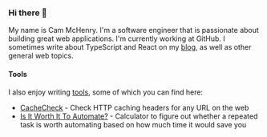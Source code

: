 ### Hi there 👋

<!--
**camchenry/camchenry** is a ✨ _special_ ✨ repository because its `README.md` (this file) appears on your GitHub profile.

Here are some ideas to get you started:

- 🔭 I’m currently working on ...
- 🌱 I’m currently learning ...
- 👯 I’m looking to collaborate on ...
- 🤔 I’m looking for help with ...
- 💬 Ask me about ...
- 📫 How to reach me: ...
- 😄 Pronouns: ...
- ⚡ Fun fact: ...
-->

My name is Cam McHenry. I'm a software engineer that is passionate about building great web applications. I'm currently working at GitHub. I sometimes write about TypeScript and React on my [blog](https://camchenry.com/), as well as other general web topics.

#### Tools

I also enjoy writing [tools](https://camchenry.com/tools), some of which you can find here:

- [CacheCheck](https://cachecheck.net/) - Check HTTP caching headers for any URL on the web
- [Is It Worth It To Automate?](https://camchenry.com/tools/worth-it-to-automate) - Calculator to figure out whether a repeated task is worth automating based on how much time it would save you
